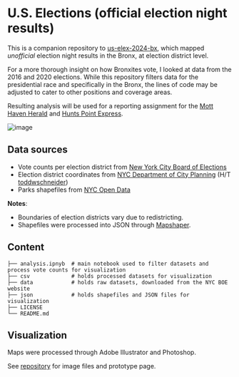# U.S. Elections (official election night results)

This is a companion repository to [us-elex-2024-bx](https://github.com/cmgsalazar/us-elex-2024-bx), which mapped *unofficial* election night results in the Bronx, at election district level. 

For a more thorough insight on how Bronxites vote, I looked at data from the 2016 and 2020 elections. While this repository filters data for the presidential race and specifically in the Bronx, the lines of code may be adjusted to cater to other positions and coverage areas. 

Resulting analysis will be used for a reporting assignment for the [Mott Haven Herald](https://motthavenherald.com/) and [Hunts Point Express](https://huntspointexpress.com/). 

![image](https://cmgsalazar.github.io/newmarkj/how-bronx-voted-elections/images/bx-elex.gif)

## Data sources

* Vote counts per election district from [New York City Board of Elections](https://vote.nyc/page/election-results-summary)
* Election district coordinates from [NYC Department of City Planning](https://www.nyc.gov/site/planning/data-maps/open-data/districts-download-metadata.page) (H/T [toddwschneider](https://github.com/toddwschneider/nyc-presidential-election-map))
* Parks shapefiles from [NYC Open Data](https://nycopendata.socrata.com/Recreation/Parks-Properties/enfh-gkve/about_data)

**Notes**:

* Boundaries of election districts vary due to redistricting.
* Shapefiles were processed into JSON through [Mapshaper](https://mapshaper.org/).

## Content 

```.
├── analysis.ipnyb  # main notebook used to filter datasets and process vote counts for visualization
├── csv             # holds processed datasets for visualization
├── data            # holds raw datasets, downloaded from the NYC BOE website
├── json            # holds shapefiles and JSON files for visualization
├── LICENSE
└── README.md
```

## Visualization

Maps were processed through Adobe Illustrator and Photoshop.

See [repository](https://github.com/cmgsalazar/cmgsalazar.github.io/tree/main/newmarkj/how-bronx-voted-elections) for image files and prototype page. 